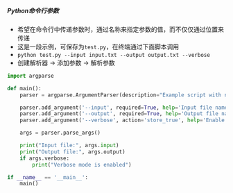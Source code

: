 ##### Python命令行参数
- 希望在命令行中传递参数时，通过名称来指定参数的值，而不仅仅通过位置来传递
- 这是一段示例，可保存为`test.py`，在终端通过下面脚本调用
- `python test.py --input input.txt --output output.txt --verbose`
- 创建解析器 -> 添加参数 -> 解析参数
```python
import argparse

def main():
    parser = argparse.ArgumentParser(description="Example script with named arguments.")

    parser.add_argument('--input', required=True, help='Input file name')
    parser.add_argument('--output', required=True, help='Output file name')
    parser.add_argument('--verbose', action='store_true', help='Enable verbose mode')

    args = parser.parse_args()

    print("Input file:", args.input)
    print("Output file:", args.output)
    if args.verbose:
        print("Verbose mode is enabled")

if __name__ == '__main__':
    main()
```
